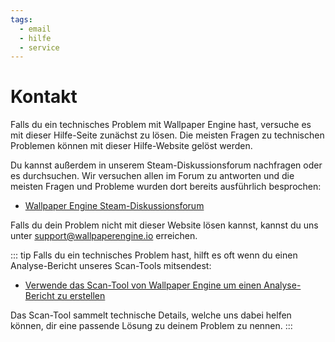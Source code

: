 ```yaml
---
tags:
  - email
  - hilfe
  - service
---
```


# Kontakt

Falls du ein technisches Problem mit Wallpaper Engine hast, versuche es mit dieser Hilfe-Seite zunächst zu lösen. Die meisten Fragen zu technischen Problemen können mit dieser Hilfe-Website gelöst werden.

Du kannst außerdem in unserem Steam-Diskussionsforum nachfragen oder es durchsuchen. Wir versuchen allen im Forum zu antworten und die meisten Fragen und Probleme wurden dort bereits ausführlich besprochen:

* [Wallpaper Engine Steam-Diskussionsforum](https://steamcommunity.com/app/431960/discussions/)

Falls du dein Problem nicht mit dieser Website lösen kannst, kannst du uns unter [support@wallpaperengine.io](mailto:support@wallpaperengine.io?subject=Support%20Request) erreichen.

::: tip
Falls du ein technisches Problem hast, hilft es oft wenn du einen Analyse-Bericht unseres Scan-Tools mitsendest:

* [Verwende das Scan-Tool von Wallpaper Engine um einen Analyse-Bericht zu erstellen](scantool.html)

Das Scan-Tool sammelt technische Details, welche uns dabei helfen können, dir eine passende Lösung zu deinem Problem zu nennen.
:::